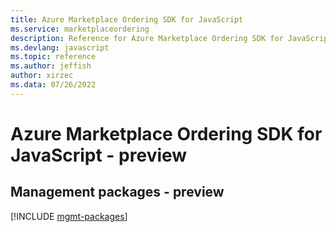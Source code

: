 ```yaml
---
title: Azure Marketplace Ordering SDK for JavaScript
ms.service: marketplaceordering
description: Reference for Azure Marketplace Ordering SDK for JavaScript
ms.devlang: javascript
ms.topic: reference
ms.author: jeffish
author: xirzec
ms.data: 07/26/2022
---
```

# Azure Marketplace Ordering SDK for JavaScript - preview

## Management packages - preview
[!INCLUDE [mgmt-packages](marketplace-ordering-mgmt-index.md)]
